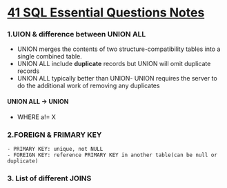 # [41 SQL Essential Questions Notes](https://www.toptal.com/sql/interview-questions#form)

### 1.UION & difference between UNION ALL
- UNION merges the contents of two structure-compatibility tables into a single combined table.
- UNION ALL include **duplicate** records but UNION will omit duplicate records
- UNION ALL typically better than UNION- UNION requires the server to do the additional work of removing any duplicates
#### UNION ALL -> UNION   
   - WHERE a!= X   
      
### 2.FOREIGN & FRIMARY KEY
    - PRIMARY KEY: unique, not NULL
    - FOREIGN KEY: reference PRIMARY KEY in another table(can be null or duplicate)   
       
### 3. List of different JOINS
    
